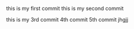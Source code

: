 

this is my first commit
this is my second commit

this is my 3rd commit
4th commit
5th commit
jhgjj
